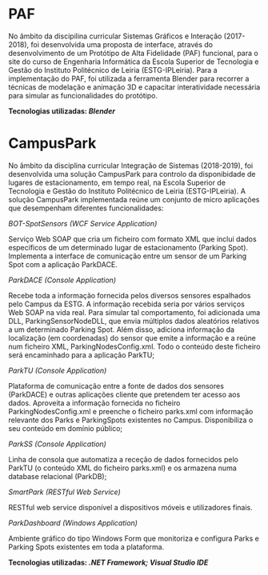 # PAF

No âmbito da discipilina curricular Sistemas Gráficos e Interação (2017-2018), foi desenvolvida uma proposta de interface, através do desenvolvimento de um Protótipo de Alta Fidelidade (PAF) funcional, para o site do curso de Engenharia Informática da Escola Superior de Tecnologia e Gestão do Instituto Politécnico de Leiria (ESTG-IPLeiria). 
Para a implementação do PAF, foi utilizada a ferramenta Blender para recorrer a técnicas de modelação e animação 3D e capacitar interatividade necessária para simular as funcionalidades do protótipo.

<b>Tecnologias utilizadas: _Blender_</b>

# CampusPark

No âmbito da disciplina curricular Integração de Sistemas (2018-2019), foi desenvolvida uma solução CampusPark para controlo da disponibidade de lugares de estacionamento, em tempo real, na Escola Superior de Tecnologia e Gestão do Instituto Politécnico de Leiria (ESTG-IPLeiria).
A solução CampusPark implementada reúne um conjunto de micro aplicações que desempenham diferentes funcionalidades:

_BOT-SpotSensors (WCF Service Application)_

Serviço Web SOAP que cria um ficheiro com formato XML que inclui dados específicos de um determinado lugar de estacionamento (Parking Spot). Implementa a interface de comunicação entre um sensor de um Parking Spot com a aplicação ParkDACE.

_ParkDACE (Console Application)_

Recebe toda a informação fornecida pelos diversos sensores espalhados pelo Campus da ESTG.  A informação recebida seria por vários serviços Web SOAP na vida real. Para simular tal comportamento, foi adicionada uma DLL, ParkingSensorNodeDLL, que envia múltiplos dados aleatórios relativos a um determinado Parking Spot. Além disso, adiciona informação da localização (em coordenadas) do sensor que emite a informação e a reúne num ficheiro XML, ParkingNodesConfig.xml. Todo o conteúdo deste ficheiro será encaminhado para a aplicação ParkTU;

_ParkTU (Console Application)_

Plataforma de comunicação entre a fonte de dados dos sensores (ParkDACE) e outras aplicações cliente que pretendem ter acesso aos dados. Aproveita a informação fornecida no ficheiro ParkingNodesConfig.xml e preenche o ficheiro parks.xml com informação relevante dos Parks e ParkingSpots existentes no Campus. Disponibiliza o seu conteúdo em domínio público;

_ParkSS (Console Application)_

Linha de consola que automatiza a receção de dados fornecidos pelo ParkTU (o conteúdo XML do ficheiro parks.xml) e os armazena numa database relacional (ParkDB);

_SmartPark (RESTful Web Service)_

RESTful web service disponível a dispositivos móveis e utilizadores finais.

_ParkDashboard (Windows Application)_

Ambiente gráfico do tipo Windows Form que monitoriza e configura Parks e Parking Spots existentes em toda a plataforma.

<b>Tecnologias utilizadas: _.NET Framework; Visual Studio IDE_</b>
